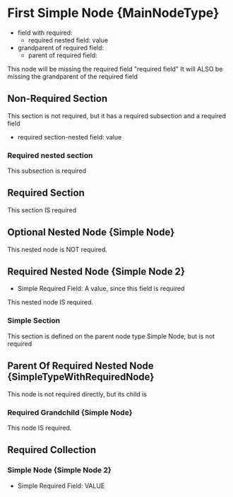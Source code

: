 ﻿# First Simple Node {MainNodeType}

- field with required:
  - required nested field: value
- grandparent of required field:
  - parent of required field:

This node will be missing the required field "required field"
It will ALSO be missing the grandparent of the required field

## Non-Required Section

This section is not required, but it has a required subsection and a required field

- required section-nested field: value

### Required nested section

This subsection is required

## Required Section

This section IS required

## Optional Nested Node {Simple Node}

This nested node is NOT required.

## Required Nested Node {Simple Node 2}

- Simple Required Field: A value, since this field is required

This nested node IS required.

### Simple Section

This section is defined on the parent node type Simple Node, but is not required

## Parent Of Required Nested Node {SimpleTypeWithRequiredNode}

This node is not required directly, but its child is

### Required Grandchild {Simple Node}

This node IS required.

## Required Collection

### Simple Node {Simple Node 2}

- Simple Required Field: VALUE